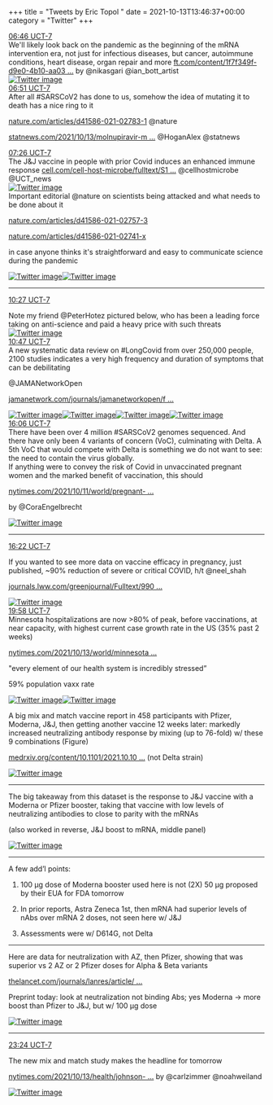 +++
title = "Tweets by Eric Topol " 
date = 2021-10-13T13:46:37+00:00
category = "Twitter"
+++
<div class="tweet"> 
<div class="profile"> 
<a href="https://twitter.com/erictopol/status/1448284038100230144" target="_blank" rel="noreferer">06:46 UCT-7</a> 
</div> 
<div class="content"> 
We'll likely look back on the pandemic as the beginning of the mRNA intervention era, not just for infectious diseases, but cancer, autoimmune conditions, heart disease, organ repair and more <a href="https://www.ft.com/content/1f7f349f-d9e0-4b10-aa03-f411328f52ea" target="_blank" rel="noreferer">ft.com/content/1f7f349f-d9e0-4b10-aa03 ...</a> 
 by @nikasgari @ian_bott_artist </div> 
<a href="/twitter/erictopol/images/FBlVOi4VUAoH5A4.jpg"  ><img src="/twitter/erictopol/images/FBlVOi4VUAoH5A4.jpg" alt="Twitter image" ></img></a></div> 
<div class="tweet"> 
<div class="profile"> 
<a href="https://twitter.com/erictopol/status/1448285304633192450" target="_blank" rel="noreferer">06:51 UCT-7</a> 
</div> 
<div class="content"> 
After all #SARSCoV2 has done to us, somehow the idea of mutating it to death has a nice ring to it

<a href="https://www.nature.com/articles/d41586-021-02783-1" target="_blank" rel="noreferer">nature.com/articles/d41586-021-02783-1</a> 
 @nature

<a href="https://www.statnews.com/2021/10/13/molnupiravir-merck-covid-pill-how-it-works/" target="_blank" rel="noreferer">statnews.com/2021/10/13/molnupiravir-m ...</a> 
 @HoganAlex @statnews</div> 
</div> 
<div class="tweet"> 
<div class="profile"> 
<a href="https://twitter.com/erictopol/status/1448293949752238093" target="_blank" rel="noreferer">07:26 UCT-7</a> 
</div> 
<div class="content"> 
The J&amp;J vaccine in people with prior Covid induces an enhanced immune response <a href="https://www.cell.com/cell-host-microbe/fulltext/S1931-3128(21)00465-0" target="_blank" rel="noreferer">cell.com/cell-host-microbe/fulltext/S1 ...</a> 
 @cellhostmicrobe @UCT_news </div> 
<a href="/twitter/erictopol/images/FBleqepUYAELQl5.jpg"  ><img src="/twitter/erictopol/images/FBleqepUYAELQl5.jpg" alt="Twitter image" ></img></a></div> 
<div class="thread"> 
<div class="thread-content"> 
Important editorial @nature on scientists being attacked and what needs to be done about it

<a href="https://www.nature.com/articles/d41586-021-02757-3" target="_blank" rel="noreferer">nature.com/articles/d41586-021-02757-3</a> 


<a href="https://www.nature.com/articles/d41586-021-02741-x" target="_blank" rel="noreferer">nature.com/articles/d41586-021-02741-x</a> 


in case anyone thinks it's straightforward and easy to communicate science during the pandemic </div> 
<a href="/twitter/erictopol/images/FBltcsyVkAAvtdG.jpg"  ><img src="/twitter/erictopol/images/FBltcsyVkAAvtdG.jpg" alt="Twitter image" ></img></a><a href="/twitter/erictopol/images/FBlteM6UcAIknY2.jpg"  ><img src="/twitter/erictopol/images/FBlteM6UcAIknY2.jpg" alt="Twitter image" ></img></a><hr><div class="profile"> 
<a href="https://twitter.com/erictopol/status/1448339713627070468" target="_blank" rel="noreferer">10:27 UCT-7</a> 
</div> 
<div class="content"> 
Note my friend @PeterHotez pictured below, who has been a leading force taking on anti-science and paid a heavy price with such threats </div> 
<a href="/twitter/erictopol/images/FBmGxvzVgAACM6u.jpg"  ><img src="/twitter/erictopol/images/FBmGxvzVgAACM6u.jpg" alt="Twitter image" ></img></a></div> 
<div class="tweet"> 
<div class="profile"> 
<a href="https://twitter.com/erictopol/status/1448344719478517761" target="_blank" rel="noreferer">10:47 UCT-7</a> 
</div> 
<div class="content"> 
A new systematic data review on #LongCovid from over 250,000 people, 2100 studies indicates a very high frequency and duration of symptoms that can be debilitating

@JAMANetworkOpen 

<a href="https://jamanetwork.com/journals/jamanetworkopen/fullarticle/2784918" target="_blank" rel="noreferer">jamanetwork.com/journals/jamanetworkopen/f ...</a> 
 </div> 
<a href="/twitter/erictopol/images/FBmNgLSVgAc0HJx.jpg"  ><img src="/twitter/erictopol/images/FBmNgLSVgAc0HJx.jpg" alt="Twitter image" ></img></a><a href="/twitter/erictopol/images/FBmNi1yVQAQBJPu.jpg"  ><img src="/twitter/erictopol/images/FBmNi1yVQAQBJPu.jpg" alt="Twitter image" ></img></a><a href="/twitter/erictopol/images/FBmNkhGVUAEYAKm.jpg"  ><img src="/twitter/erictopol/images/FBmNkhGVUAEYAKm.jpg" alt="Twitter image" ></img></a><a href="/twitter/erictopol/images/FBmNlwdVIAQz3Bf.jpg"  ><img src="/twitter/erictopol/images/FBmNlwdVIAQz3Bf.jpg" alt="Twitter image" ></img></a></div> 
<div class="tweet"> 
<div class="profile"> 
<a href="https://twitter.com/erictopol/status/1448424830592643076" target="_blank" rel="noreferer">16:06 UCT-7</a> 
</div> 
<div class="content"> 
There have been over 4 million #SARSCoV2 genomes sequenced. And there have only been 4 variants of concern (VoC), culminating with Delta. A 5th VoC that would compete with Delta is something we do not want to see: the need to contain the virus globally.</div> 
</div> 
<div class="thread"> 
<div class="thread-content"> 
If anything were to convey the risk of Covid in unvaccinated pregnant women and the marked benefit of vaccination, this should

<a href="https://www.nytimes.com/2021/10/11/world/pregnant-women-covid-vaccine.html?searchResultPosition=2" target="_blank" rel="noreferer">nytimes.com/2021/10/11/world/pregnant- ...</a> 


by @CoraEngelbrecht </div> 
<a href="/twitter/erictopol/images/FBgm4myVUAc6Sw_.jpg"  ><img src="/twitter/erictopol/images/FBgm4myVUAc6Sw_.jpg" alt="Twitter image" ></img></a><hr><div class="profile"> 
<a href="https://twitter.com/erictopol/status/1448429087307882496" target="_blank" rel="noreferer">16:22 UCT-7</a> 
</div> 
<div class="content"> 
If you wanted to see more data on vaccine efficacy in pregnancy, just published, ~90% reduction of severe or critical COVID, h/t @neel_shah 

<a href="https://journals.lww.com/greenjournal/Fulltext/9900/Maternal_Outcomes_After_Severe_Acute_Respiratory.320.aspx" target="_blank" rel="noreferer">journals.lww.com/greenjournal/Fulltext/990 ...</a> 
 </div> 
<a href="/twitter/erictopol/images/FBnaX8tVUAAtz_n.jpg"  ><img src="/twitter/erictopol/images/FBnaX8tVUAAtz_n.jpg" alt="Twitter image" ></img></a></div> 
<div class="tweet"> 
<div class="profile"> 
<a href="https://twitter.com/erictopol/status/1448483231385358337" target="_blank" rel="noreferer">19:58 UCT-7</a> 
</div> 
<div class="content"> 
Minnesota hospitalizations are now &gt;80% of peak, before vaccinations, at near capacity, with highest current case growth rate in the US (35% past 2 weeks)

<a href="https://www.nytimes.com/2021/10/13/world/minnesota-hospitals-capacity-virus-surge.html" target="_blank" rel="noreferer">nytimes.com/2021/10/13/world/minnesota ...</a> 


"every element of our health system is incredibly stressed”

59% population vaxx rate </div> 
<a href="/twitter/erictopol/images/FBoJ0YkVcAEo2Hz.jpg"  ><img src="/twitter/erictopol/images/FBoJ0YkVcAEo2Hz.jpg" alt="Twitter image" ></img></a><a href="/twitter/erictopol/images/FBoKfnxUcAQ3LPM.jpg"  ><img src="/twitter/erictopol/images/FBoKfnxUcAQ3LPM.jpg" alt="Twitter image" ></img></a></div> 
<div class="thread"> 
<div class="thread-content"> 
A big mix and match vaccine report in 458 participants with Pfizer, Moderna, J&amp;J, then getting another vaccine 12 weeks later: markedly increased neutralizing antibody response by mixing (up to 76-fold) w/ these 9 combinations (Figure)

<a href="https://www.medrxiv.org/content/10.1101/2021.10.10.21264827v1" target="_blank" rel="noreferer">medrxiv.org/content/10.1101/2021.10.10 ...</a> 
 (not Delta strain) </div> 
<a href="/twitter/erictopol/images/FBmKc1OVIAEPu8R.jpg"  ><img src="/twitter/erictopol/images/FBmKc1OVIAEPu8R.jpg" alt="Twitter image" ></img></a><hr><div class="thread-content"> 
The big takeaway from this dataset is the response to J&amp;J vaccine with a Moderna or Pfizer booster, taking that vaccine with low levels of neutralizing antibodies to close to parity with the mRNAs

(also worked in reverse, J&amp;J boost to mRNA, middle panel) </div> 
<a href="/twitter/erictopol/images/FBmVmwgUUAUR8WO.jpg"  ><img src="/twitter/erictopol/images/FBmVmwgUUAUR8WO.jpg" alt="Twitter image" ></img></a><hr><div class="thread-content"> 
A few add’l points:

1. 100 μg dose of Moderna booster used here is not (2X) 50 μg proposed by their EUA for FDA tomorrow

2. In prior reports, Astra Zeneca 1st, then mRNA had superior levels of nAbs over mRNA 2 doses, not seen here w/ J&amp;J 

3. Assessments were w/ D614G, not Delta</div> 
<hr><div class="thread-content"> 
Here are data for neutralization with AZ, then Pfizer, showing that was superior vs 2 AZ or 2 Pfizer doses for Alpha &amp; Beta variants

<a href="https://www.thelancet.com/journals/lanres/article/PIIS2213-2600(21)00357-X/fulltext" target="_blank" rel="noreferer">thelancet.com/journals/lanres/article/ ...</a> 


Preprint today: look at neutralization not binding Abs; yes Moderna -&gt; more boost than Pfizer to J&amp;J, but w/ 100 μg dose </div> 
<a href="/twitter/erictopol/images/FBoRWuoVgAUaXZ2.jpg"  ><img src="/twitter/erictopol/images/FBoRWuoVgAUaXZ2.jpg" alt="Twitter image" ></img></a><hr><div class="profile"> 
<a href="https://twitter.com/erictopol/status/1448535098274373633" target="_blank" rel="noreferer">23:24 UCT-7</a> 
</div> 
<div class="content"> 
The new mix and match study makes the headline for tomorrow

<a href="https://www.nytimes.com/2021/10/13/health/johnson-vaccine-booster-fda.html" target="_blank" rel="noreferer">nytimes.com/2021/10/13/health/johnson- ...</a> 
 by @carlzimmer @noahweiland </div> 
<a href="/twitter/erictopol/images/FBo6OpvUYAEZ9-f.jpg"  ><img src="/twitter/erictopol/images/FBo6OpvUYAEZ9-f.jpg" alt="Twitter image" ></img></a></div> 



